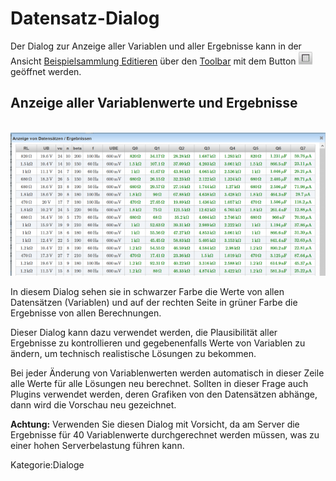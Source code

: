 # Datensatz-Dialog
Der Dialog zur Anzeige aller Variablen und aller Ergebnisse kann in der Ansicht [Beispielsammlung Editieren](../BeispielsammlungEditieren/index.md) über den [Toolbar](../Toolbar/index.md) mit dem Button ![22px-ClipCapIt-180618-222449.PNG](22px-ClipCapIt-180618-222449.PNG) geöffnet werden.
## Anzeige aller Variablenwerte und Ergebnisse
<br>![650px-ClipCapIt-180619-220650.PNG](650px-ClipCapIt-180619-220650.PNG)

In diesem Dialog sehen sie in schwarzer Farbe die Werte von allen Datensätzen (Variablen) und auf der rechten Seite in grüner Farbe die Ergebnisse von allen Berechnungen.

Dieser Dialog kann dazu verwendet werden, die Plausibilität aller Ergebnisse zu kontrollieren und gegebenenfalls Werte von Variablen zu ändern, um technisch realistische Lösungen zu bekommen.

Bei jeder Änderung von Variablenwerten werden automatisch in dieser Zeile alle Werte für alle Lösungen neu berechnet. Sollten in dieser Frage auch Plugins verwendet werden, deren Grafiken von den Datensätzen abhänge, dann wird die Vorschau neu gezeichnet.

**Achtung:** Verwenden Sie diesen Dialog mit Vorsicht, da am Server die Ergebnisse für 40 Variablenwerte durchgerechnet werden müssen, was zu einer hohen Serverbelastung führen kann.

Kategorie:Dialoge


